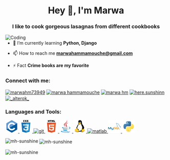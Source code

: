 <h1 align="center">Hey 👋, I'm Marwa</h1>
<h3 align="center">I like to cook gorgeous lasagnas from different cookbooks</h3>

<img align="right" alt="Coding" width="600" src="https://i.pinimg.com/originals/49/6e/a0/496ea00c1911bebf770885ea5445bce3.gif">


- 🌱 I’m currently learning **Python, Django**

- 📫 How to reach me **marwahammamouche@gmail.com**

- ⚡ Fact  **Crime books are my favorite**

<h3 align="left">Connect with me:</h3>
<p align="left">
<a href="https://twitter.com/marwahm73949" target="blank"><img align="center" src="https://raw.githubusercontent.com/rahuldkjain/github-profile-readme-generator/master/src/images/icons/Social/twitter.svg" alt="marwahm73949" height="30" width="40" /></a>
<a href="https://linkedin.com/in/marwa hammamouche" target="blank"><img align="center" src="https://raw.githubusercontent.com/rahuldkjain/github-profile-readme-generator/master/src/images/icons/Social/linked-in-alt.svg" alt="marwa hammamouche" height="30" width="40" /></a>
<a href="https://fb.com/marwa hm" target="blank"><img align="center" src="https://raw.githubusercontent.com/rahuldkjain/github-profile-readme-generator/master/src/images/icons/Social/facebook.svg" alt="marwa hm" height="30" width="40" /></a>
<a href="https://instagram.com/here.sunshinn" target="blank"><img align="center" src="https://raw.githubusercontent.com/rahuldkjain/github-profile-readme-generator/master/src/images/icons/Social/instagram.svg" alt="here.sunshinn" height="30" width="40" /></a>
<a href="https://discord.gg/_alterok_" target="blank"><img align="center" src="https://raw.githubusercontent.com/rahuldkjain/github-profile-readme-generator/master/src/images/icons/Social/discord.svg" alt="_alterok_" height="30" width="40" /></a>
</p>

<h3 align="left">Languages and Tools:</h3>
<p align="left"> <a href="https://www.cprogramming.com/" target="_blank" rel="noreferrer"> <img src="https://raw.githubusercontent.com/devicons/devicon/master/icons/c/c-original.svg" alt="c" width="40" height="40"/> </a> <a href="https://www.w3schools.com/css/" target="_blank" rel="noreferrer"> <img src="https://raw.githubusercontent.com/devicons/devicon/master/icons/css3/css3-original-wordmark.svg" alt="css3" width="40" height="40"/> </a> <a href="https://git-scm.com/" target="_blank" rel="noreferrer"> <img src="https://www.vectorlogo.zone/logos/git-scm/git-scm-icon.svg" alt="git" width="40" height="40"/> </a> <a href="https://www.w3.org/html/" target="_blank" rel="noreferrer"> <img src="https://raw.githubusercontent.com/devicons/devicon/master/icons/html5/html5-original-wordmark.svg" alt="html5" width="40" height="40"/> </a> <a href="https://www.java.com" target="_blank" rel="noreferrer"> <img src="https://raw.githubusercontent.com/devicons/devicon/master/icons/java/java-original.svg" alt="java" width="40" height="40"/> </a> <a href="https://www.linux.org/" target="_blank" rel="noreferrer"> <img src="https://raw.githubusercontent.com/devicons/devicon/master/icons/linux/linux-original.svg" alt="linux" width="40" height="40"/> </a> <a href="https://www.mathworks.com/" target="_blank" rel="noreferrer"> <img src="https://upload.wikimedia.org/wikipedia/commons/2/21/Matlab_Logo.png" alt="matlab" width="40" height="40"/> </a> <a href="https://www.mysql.com/" target="_blank" rel="noreferrer"> <img src="https://raw.githubusercontent.com/devicons/devicon/master/icons/mysql/mysql-original-wordmark.svg" alt="mysql" width="40" height="40"/> </a> <a href="https://www.python.org" target="_blank" rel="noreferrer"> <img src="https://raw.githubusercontent.com/devicons/devicon/master/icons/python/python-original.svg" alt="python" width="40" height="40"/> </a> </p>

<p><img align="left" src="https://github-readme-stats.vercel.app/api/top-langs?username=mh-sunshine&show_icons=true&locale=en&layout=compact" alt="mh-sunshine" /></p>
<p>&nbsp;<img align="center" width="400" src="https://github-readme-stats.vercel.app/api?username=mh-sunshine&show_icons=true&locale=en" alt="mh-sunshine" /></p>

<p><img align="center" width="600" src="https://github-readme-streak-stats.herokuapp.com/?user=mh-sunshine&" alt="mh-sunshine" /></p>

